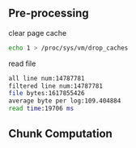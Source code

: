 ## Pre-processing

clear page cache

```zsh
echo 1 > /proc/sys/vm/drop_caches
```

read file

```zsh
all line num:14787781
filtered line num:14787781
file bytes:1617855426
average byte per log:109.404884
read time:19706 ms
```

## Chunk Computation
